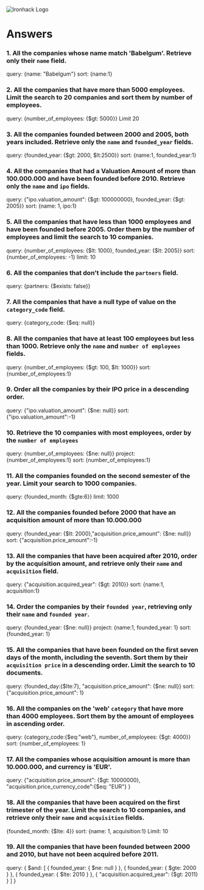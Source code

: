 ![Ironhack Logo](https://i.imgur.com/1QgrNNw.png)

# Answers

### 1. All the companies whose name match 'Babelgum'. Retrieve only their `name` field.

<!-- Your Code Goes Here -->

query: {name: "Babelgum"}
sort: {name:1}

### 2. All the companies that have more than 5000 employees. Limit the search to 20 companies and sort them by **number of employees**.

<!-- Your Code Goes Here -->

query: {number_of_employees: {$gt: 5000}}
Limit 20

### 3. All the companies founded between 2000 and 2005, both years included. Retrieve only the `name` and `founded_year` fields.

<!-- Your Code Goes Here -->

query: {founded_year: {$gt: 2000, $lt:2500}}
sort: {name:1, founded_year:1}

### 4. All the companies that had a Valuation Amount of more than 100.000.000 and have been founded before 2010. Retrieve only the `name` and `ipo` fields.

<!-- Your Code Goes Here -->

query: {"ipo.valuation_amount": {$gt: 100000000}, founded_year: {$gt: 2005}}
sort: {name: 1, ipo:1}

### 5. All the companies that have less than 1000 employees and have been founded before 2005. Order them by the number of employees and limit the search to 10 companies.

<!-- Your Code Goes Here -->

query: {number_of_employees: {$lt: 1000}, founded_year: {$lt: 2005}}
sort: {number_of_employees: -1}
limit: 10

### 6. All the companies that don't include the `partners` field.

<!-- Your Code Goes Here -->

query: {partners: {$exists: false}}

### 7. All the companies that have a null type of value on the `category_code` field.

<!-- Your Code Goes Here -->

query: {category_code: {$eq: null}}

### 8. All the companies that have at least 100 employees but less than 1000. Retrieve only the `name` and `number of employees` fields.

<!-- Your Code Goes Here -->

query: {number_of_employees: {$gt: 100, $lt: 1000}}
sort: {number_of_employees:1}

### 9. Order all the companies by their IPO price in a descending order.

<!-- Your Code Goes Here -->

query: {"ipo.valuation_amount": {$ne: null}}
sort: {"ipo.valuation_amount":-1}

### 10. Retrieve the 10 companies with most employees, order by the `number of employees`

<!-- Your Code Goes Here -->

query: {number_of_employees: {$ne: null}}
project: {number_of_employees:1}
sort: {number_of_employees:1}

### 11. All the companies founded on the second semester of the year. Limit your search to 1000 companies.

<!-- Your Code Goes Here -->

query: {founded_month: {$gte:6}}
limit: 1000

### 12. All the companies founded before 2000 that have an acquisition amount of more than 10.000.000

<!-- Your Code Goes Here -->

query: {founded_year: {$lt: 2000},"acquisition.price_amount": {$ne: null}}
sort: {"acquisition.price_amount":-1}

### 13. All the companies that have been acquired after 2010, order by the acquisition amount, and retrieve only their `name` and `acquisition` field.

<!-- Your Code Goes Here -->

query: {"acquisition.acquired_year": {$gt: 2010}}
sort: {name:1, acquisition:1}

### 14. Order the companies by their `founded year`, retrieving only their `name` and `founded year`.

<!-- Your Code Goes Here -->

query: {founded_year: {$ne: null}}
project: {name:1, founded_year: 1}
sort:{founded_year: 1}

### 15. All the companies that have been founded on the first seven days of the month, including the seventh. Sort them by their `acquisition price` in a descending order. Limit the search to 10 documents.

<!-- Your Code Goes Here -->

query: {founded_day:{$lte:7}, "acquisition.price_amount": {$ne: null}}
sort: {"acquisition.price_amount": 1}

### 16. All the companies on the 'web' `category` that have more than 4000 employees. Sort them by the amount of employees in ascending order.

<!-- Your Code Goes Here -->

query: {category_code:{$eq:"web"}, number_of_employees: {$gt: 4000}}
sort: {number_of_employees: 1}

### 17. All the companies whose acquisition amount is more than 10.000.000, and currency is 'EUR'.

<!-- Your Code Goes Here -->

query: {"acquisition.price_amount": {$gt: 10000000}, "acquisition.price_currency_code":{$eq: "EUR"} }

### 18. All the companies that have been acquired on the first trimester of the year. Limit the search to 10 companies, and retrieve only their `name` and `acquisition` fields.

<!-- Your Code Goes Here -->

{founded_month: {$lte: 4}}
sort: {name: 1, acquisition:1}
Limit: 10

### 19. All the companies that have been founded between 2000 and 2010, but have not been acquired before 2011.

<!-- Your Code Goes Here -->

query:
{
$and: [
    { founded_year: { $ne: null } },
    { founded_year: { $gte: 2000 } },
    { founded_year: { $lte: 2010 } },
    { "acquisition.acquired_year": {$gt: 2011} }
]
}

